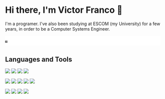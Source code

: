 # Hi there, I'm Victor Franco :wave:

I'm a programer. I've also been studying at ESCOM (my University) for a few
years, in order to be a Computer Systems Engineer.

![animation](animation.svg "I love linux")

## Languages and Tools

![](https://img.shields.io/badge/java-EC1F24?style=for-the-badge&logo=java&logoColor=white&labelColor=101010)
![](https://img.shields.io/badge/c-004283?style=for-the-badge&logo=c&logoColor=white&labelColor=101010)
![](https://img.shields.io/badge/python-3476AB?style=for-the-badge&logo=python&logoColor=white&labelColor=101010)
![](https://img.shields.io/badge/rust-E33616?style=for-the-badge&logo=rust&logoColor=white&labelColor=101010)

![](https://img.shields.io/badge/vim-019332?style=for-the-badge&logo=vim&logoColor=white&labelColor=101010)
![](https://img.shields.io/badge/git-F15030?style=for-the-badge&logo=git&logoColor=white&labelColor=101010)
![](https://img.shields.io/badge/github-282F35?style=for-the-badge&logo=github&logoColor=white&labelColor=101010)
![](https://img.shields.io/badge/bash-282F35?style=for-the-badge&logo=linux&logoColor=white&labelColor=101010)
![](https://img.shields.io/badge/linux-101010?style=for-the-badge&logo=linux&logoColor=white&labelColor=101010)

![](https://img.shields.io/badge/vsc-006EB0?style=for-the-badge&logo=visual-studio-code&logoColor=white&labelColor=101010)
![](https://img.shields.io/badge/javascript-F7DF1E?style=for-the-badge&logo=javascript&logoColor=white&labelColor=101010)
![](https://img.shields.io/badge/node-40C42C?style=for-the-badge&logo=node-dot-js&logoColor=white&labelColor=101010)
![](https://img.shields.io/badge/react-79D8F7?style=for-the-badge&logo=react&logoColor=white&labelColor=101010)
